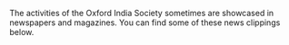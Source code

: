 
The activities of the Oxford India Society sometimes are showcased in newspapers and magazines. You can find some of these news clippings below.
